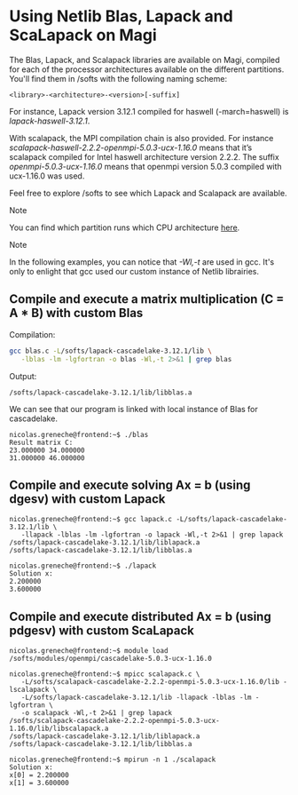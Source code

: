 # Using Netlib Blas, Lapack and ScaLapack on Magi

The Blas, Lapack, and Scalapack libraries are available on Magi, compiled for each of the processor architectures available on the different partitions. You'll find them in /softs with the following naming scheme:

````{verbatim}
<library>-<architecture>-<version>[-suffix]
````

For instance, Lapack version 3.12.1 compiled for haswell (-march=haswell) is *lapack-haswell-3.12.1*.

With scalapack, the MPI compilation chain is also provided. For instance *scalapack-haswell-2.2.2-openmpi-5.0.3-ucx-1.16.0* means that it’s scalapack compiled for Intel haswell architecture version 2.2.2. The suffix *openmpi-5.0.3-ucx-1.16.0* means that openmpi version 5.0.3 compiled with ucx-1.16.0 was used.

Feel free to explore /softs to see which Lapack and Scalapack are available.

> [!NOTE]
> You can find which partition runs which CPU architecture [here](https://github.com/Nyk0/magi-wiki/blob/main/README.md#welcome-to-magi).

> [!NOTE]
>In the following examples, you can notice that *-Wl,-t* are used in gcc. It's only to enlight that gcc used our custom instance of Netlib librairies.

## Compile and execute a matrix multiplication (C = A * B) with custom Blas

Compilation:
```bash
gcc blas.c -L/softs/lapack-cascadelake-3.12.1/lib \
   -lblas -lm -lgfortran -o blas -Wl,-t 2>&1 | grep blas
```

Output:
```
/softs/lapack-cascadelake-3.12.1/lib/libblas.a
```

We can see that our program is linked with local instance of Blas for cascadelake.

```console
nicolas.greneche@frontend:~$ ./blas
Result matrix C:
23.000000 34.000000
31.000000 46.000000
```

## Compile and execute solving Ax = b (using dgesv) with custom Lapack

```console
nicolas.greneche@frontend:~$ gcc lapack.c -L/softs/lapack-cascadelake-3.12.1/lib \
   -llapack -lblas -lm -lgfortran -o lapack -Wl,-t 2>&1 | grep lapack
/softs/lapack-cascadelake-3.12.1/lib/liblapack.a
/softs/lapack-cascadelake-3.12.1/lib/libblas.a
```

```console
nicolas.greneche@frontend:~$ ./lapack
Solution x:
2.200000
3.600000
```

## Compile and execute distributed Ax = b (using pdgesv) with custom ScaLapack

```console
nicolas.greneche@frontend:~$ module load /softs/modules/openmpi/cascadelake-5.0.3-ucx-1.16.0
```

```console
nicolas.greneche@frontend:~$ mpicc scalapack.c \
   -L/softs/scalapack-cascadelake-2.2.2-openmpi-5.0.3-ucx-1.16.0/lib -lscalapack \
   -L/softs/lapack-cascadelake-3.12.1/lib -llapack -lblas -lm -lgfortran \
   -o scalapack -Wl,-t 2>&1 | grep lapack
/softs/scalapack-cascadelake-2.2.2-openmpi-5.0.3-ucx-1.16.0/lib/libscalapack.a
/softs/lapack-cascadelake-3.12.1/lib/liblapack.a
/softs/lapack-cascadelake-3.12.1/lib/libblas.a
```

```console
nicolas.greneche@frontend:~$ mpirun -n 1 ./scalapack
Solution x:
x[0] = 2.200000
x[1] = 3.600000
```
